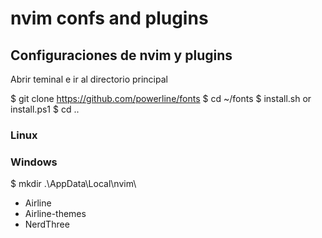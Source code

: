 # nvim confs and plugins

## Configuraciones de nvim y plugins

Abrir teminal e ir al directorio principal

$ git clone https://github.com/powerline/fonts
$ cd ~/fonts
$ install.sh or install.ps1
$ cd ..

### Linux

### Windows
$ mkdir .\AppData\Local\nvim\

- Airline
- Airline-themes
- NerdThree
